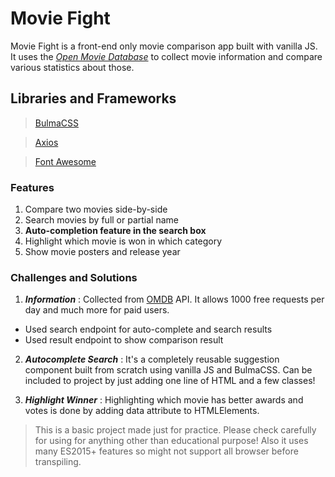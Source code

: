 # **Movie Fight**

Movie Fight is a front-end only movie comparison app built with vanilla JS. It uses the _[Open Movie Database](https://omdbapi.com)_ to collect movie information and compare various statistics about those.

## **Libraries and Frameworks**

> [BulmaCSS](https://bulma.io/)

> [Axios](https://github.com/axios/axios)

> [Font Awesome](https://fontawesome.com/)

### **Features**

1. Compare two movies side-by-side
2. Search movies by full or partial name
3. **Auto-completion feature in the search box**
4. Highlight which movie is won in which category
5. Show movie posters and release year

### **Challenges and Solutions**

1. **_Information_** : Collected from [OMDB](https://omdbapi.com) API. It allows 1000 free requests per day and much more for paid users.

- Used search endpoint for auto-complete and search results
- Used result endpoint to show comparison result

2. **_Autocomplete Search_** : It's a completely reusable suggestion component built from scratch using vanilla JS and BulmaCSS. Can be included to project by just adding one line of HTML and a few classes!

3. **_Highlight Winner_** : Highlighting which movie has better awards and votes is done by adding data attribute to HTMLElements.

> This is a basic project made just for practice. Please check carefully for using for anything other than educational purpose! Also it uses many ES2015+ features so might not support all browser before transpiling.
